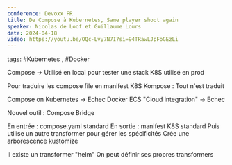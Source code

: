 ```yaml
---
conference: Devoxx FR
title: De Compose à Kubernetes, Same player shoot again
speaker: Nicolas de Loof et Guillaume Lours
date: 2024-04-18
video: https://youtu.be/OQc-Lvy7N7I?si=94TRawLJpFoGEzLi
---
```

tags: #Kubernetes , #Docker 

Compose -> Utilisé en local pour tester une stack
K8S utilisé en prod

Pour traduire les compose file en manifest K8S
Kompose : Tout n'est traduit

Compose on Kubernetes -> Echec
Docker ECS "Cloud integration" -> Echec

Nouvel outil : Compose Bridge

En entrée : compose.yaml standard
En sortie : manifest K8S standard
Puis utilise un autre transformer pour gérer les spécificités
Crée une arborescence kustomize

Il existe un transformer "helm"
On peut définir ses propres transformers



